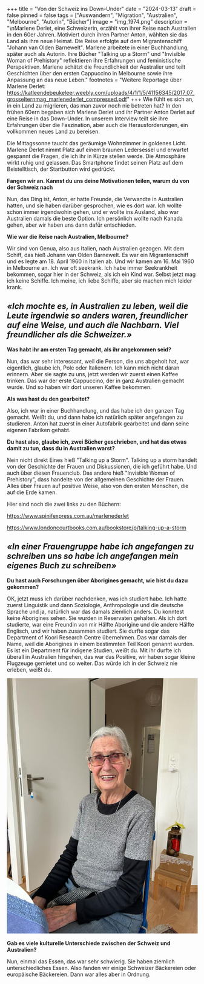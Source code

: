 +++
title = "Von der Schweiz ins Down-Under"
date = "2024-03-13"
draft = false
pinned = false
tags = ["Auswandern", "Migration", "Australien", "Melbourne", "Autorin", "Bücher"]
image = "img_1974.png"
description = "\nMarlene Derlet, eine Schweizerin, erzählt von ihrer Reise nach Australien in den 60er Jahren. Motiviert durch ihren Partner Anton, wählten sie das Land als ihre neue Heimat. Die Reise erfolgte auf dem Migrantenschiff \"Johann van Olden Barnewelt\". Marlene arbeitete in einer Buchhandlung, später auch als Autorin. Ihre Bücher \"Talking up a Storm\" und \"Invisible Woman of Prehistory\" reflektieren ihre Erfahrungen und feministische Perspektiven. Marlene schätzt die Freundlichkeit der Australier und teilt Geschichten über den ersten Cappuccino in Melbourne sowie ihre Anpassung an das neue Leben."
footnotes = "Weitere Reportage über Marlene Derlet: https://katleendebeukeleer.weebly.com/uploads/4/1/1/5/41156345/2017_07_grosselternmag_marlenederlet_compressed.pdf"
+++
Wie fühlt es sich an, in ein Land zu migrieren, das man zuvor noch nie betreten hat? In den frühen 60ern begaben sich Marlene Derlet und ihr Partner Anton Derlet auf eine Reise in das Down-Under. In unserem Interview teilt sie ihre Erfahrungen über die Faszination, aber auch die Herausforderungen, ein vollkommen neues Land zu bereisen.

Die Mittagssonne taucht das geräumige Wohnzimmer in goldenes Licht. Marlene Derlet nimmt Platz auf einem braunen Ledersessel und erwartet gespannt die Fragen, die ich ihr in Kürze stellen werde. Die Atmosphäre wirkt ruhig und gelassen. Das Smartphone findet seinen Platz auf dem Beistelltisch, der Startbutton wird gedrückt.

**Fangen wir an. Kannst du uns deine Motivationen teilen, warum du von der Schweiz nach**

Nun, das Ding ist, Anton, er hatte Freunde, die Verwandte in Australien hatten, und sie haben darüber gesprochen, wie es dort war. Ich wollte schon immer irgendwohin gehen, und er wollte ins Ausland, also war Australien damals die beste Option. Ich persönlich wollte nach Kanada gehen, aber wir haben uns dann dafür entschieden.

**Wie war die Reise nach Australien, Melbourne?**                                         

Wir sind von Genua, also aus Italien, nach Australien gezogen. Mit dem Schiff, das hieß Johann van Olden Barnewelt. Es war ein Migrantenschiff und es legte am 18. April 1960 in Italien ab. Und wir kamen am 16. Mai 1960 in Melbourne an. Ich war oft seekrank. Ich habe immer Seekrankheit bekommen, sogar hier in der Schweiz, als ich ein Kind war. Selbst jetzt mag ich keine Schiffe. Ich meine, ich liebe Schiffe, aber sie machen mich leider krank.

## ***«Ich mochte es, in Australien zu leben, weil die Leute irgendwie so anders waren, freundlicher auf eine Weise, und auch die Nachbarn. Viel freundlicher als die Schweizer.»***

**Was habt ihr am ersten Tag gemacht, als ihr angekommen seid?**

Nun, das war sehr interessant, weil die Person, die uns abgeholt hat, war eigentlich, glaube ich, Pole oder Italienern. Ich kann mich nicht daran erinnern. Aber sie sagte zu uns, jetzt werden wir zuerst einen Kaffee trinken. Das war der erste Cappuccino, der in ganz Australien gemacht wurde. Und so haben wir dort unseren Kaffee bekommen.

**Als was hast du den gearbeitet?**

Also, ich war in einer Buchhandlung, und das habe ich den ganzen Tag gemacht. Weißt du, und dann habe ich natürlich später angefangen zu studieren. Anton hat zuerst in einer Autofabrik gearbeitet und dann seine eigenen Fabriken gehabt.

**Du hast also, glaube ich, zwei Bücher geschrieben, und hat das etwas damit zu tun, dass du in Australien warst?**

Nein nicht direkt Eines hieß "Talking up a Storm". Talking up a storm handelt von der Geschichte der Frauen und Diskussionen, die ich geführt habe. Und auch über diesen Frauenclub. Das andere hieß "Invisible Woman of Prehistory", dass handelte von der allgemeinen Geschichte der Frauen. Alles über Frauen auf positive Weise, also von den ersten Menschen, die auf die Erde kamen.

Hier sind noch die zwei links zu den Büchern:

https://www.spinifexpress.com.au/marlenederlet

https://www.londoncourtbooks.com.au/bookstore/p/talking-up-a-storm

## ***«In einer Frauengruppe habe ich angefangen zu schreiben uns so habe ich angefangen mein eigenes Buch zu schreiben»***

**Du hast auch Forschungen über Aborigines gemacht, wie bist du dazu gekommen?**

OK, jetzt muss ich darüber nachdenken, was ich studiert habe. Ich hatte zuerst Linguistik und dann Soziologie, Anthropologie und die deutsche Sprache und ja, natürlich war das damals ziemlich anders. Du konntest keine Aborigines sehen. Sie wurden in Reservaten gehalten. Als ich dort studierte, war eine Freundin von mir Hälfte Aborigine und die andere Hälfte Englisch, und wir haben zusammen studiert. Sie durfte sogar das Department of Koori Research Centre übernehmen. Das war damals der Name, weil die Aborigines in einem bestimmten Teil Koori genannt wurden. Es ist ein Department für indigene Studien, weißt du. Mit ihr durfte ich überall in Australien hingehen, das war das Positive, wir haben sogar kleine Flugzeuge gemietet und so weiter. Das würde ich in der Schweiz nie erleben, weißt du.

![Marlene Derlet, geboren 14.09.1936, ist in den 60ern nach Australien Melbourne ausgewandert. 2008 kam sie wegen ihren Enkelkindern wieder zurück in die Schweiz. Heute lebt sie in einer kleinen Wohnung auserhalb von Basel.](whatsapp-image-2024-02-24-at-1.50.40-pm.jpeg)

**Gab es viele kulturelle Unterschiede zwischen der Schweiz und Australien?**

Nun, einmal das Essen, das war sehr schwierig. Sie haben ziemlich unterschiedliches Essen. Also fanden wir einige Schweizer Bäckereien oder europäische Bäckereien. Dann war alles aber in Ordnung.
